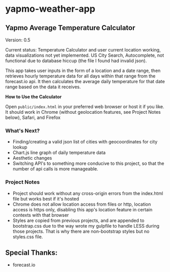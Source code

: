 # yapmo-weather-app

## Yapmo Average Temperature Calculator

Version: 0.5

Current status: Temperature Calculator and user current location working, data visualizations not yet implemented.  US City Search, Autocomplete, not functional due to database hiccup (the file I found had invalid json).

This app takes user inputs in the form of a location and a date range, then retrieves hourly temperature data for all days within that range from the forecast.io api.  It then calculates the average daily temperature for that date range based on the data it receives.


**How to Use the Calculator**

Open `public/index.html` in your preferred web browser or host it if you like. It should work in Chrome (without geolocation features, see Project Notes below), Safari, and Firefox


### What's Next?

- Finding/creating a valid json list of cities with geocoordinates for city lookup
- Chart.js line graph of daily temperature data
- Aesthetic changes
- Switching API's to something more conducive to this project, so that the number of api calls is more manageable.


### Project Notes

- Project should work without any cross-origin errors from the index.html file but works best if it's hosted
- Chrome does not allow location access from files or http, location access is https only, disabling this app's location feature in certain contexts with that browser
- Styles are copied from previous projects, and are appended to bootstrap.css due to the way wrote my gulpfile to handle LESS during those projects.  That is why there are non-bootstrap styles but no styles.css file.


## Special Thanks:

- forecast.io
